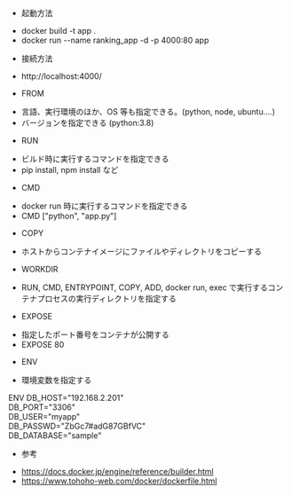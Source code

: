  * 起動方法
  - docker build -t app .
  - docker run --name ranking_app -d -p 4000:80 app
 * 接続方法
  - http://localhost:4000/

 * FROM
  - 言語、実行環境のほか、OS 等も指定できる。(python, node, ubuntu....)
  - バージョンを指定できる (python:3.8)
 
 * RUN
  - ビルド時に実行するコマンドを指定できる
  - pip install, npm install など

 * CMD
  - docker run 時に実行するコマンドを指定できる
  - CMD ["python", "app.py"]

 * COPY
  - ホストからコンテナイメージにファイルやディレクトリをコピーする

 * WORKDIR
  - RUN, CMD, ENTRYPOINT, COPY, ADD, docker run, exec で実行するコンテナプロセスの実行ディレクトリを指定する

 * EXPOSE
  - 指定したポート番号をコンテナが公開する
  - EXPOSE 80

 * ENV
  - 環境変数を指定する
  
  ENV DB_HOST="192.168.2.201" \
    DB_PORT="3306" \
    DB_USER="myapp" \
    DB_PASSWD="ZbGc7#adG87GBfVC" \
    DB_DATABASE="sample"

 * 参考
  - https://docs.docker.jp/engine/reference/builder.html
  - https://www.tohoho-web.com/docker/dockerfile.html